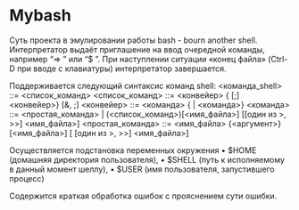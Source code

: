 # Mybash
Суть проекта в эмулировании работы bash - bourn another shell. Интерпретатор выдаёт приглашение на ввод очередной команды, например “=> ” или “$ ”. При наступлении ситуации «конец файла» (Ctrl-D при вводе
с клавиатуры) интерпретатор завершается. 

Поддерживается следующий синтаксис команд shell:
<команда_shell> ::= <список_команд>
<список_команд> ::= <конвейер> { [;] <конвейер>} [&, ;]
<конвейер> ::= <команда> { | <команда>}
<команда> ::= <простая_команда> | (<список_команд>)[<имя_файла>] [[один из >, >>] <имя_файла>]
<простая_команда> ::= <имя_файла> {<аргумент>} [<имя_файла>] [ [один из >, >>] <имя_файла>]

Осуществляется подстановка переменных окружения 
• $HOME (домашняя директория пользователя),
• $SHELL (путь к исполняемому в данный момент шеллу),
• $USER (имя пользователя, запустившего процесс)


Содержится краткая обработка ошибок с прояснением сути ошибки.
